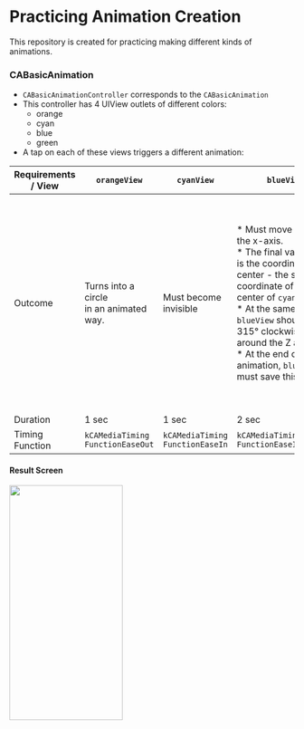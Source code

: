# Practicing Animation Creation

This repository is created for practicing making different kinds of animations.

### CABasicAnimation
* ````CABasicAnimationController```` corresponds to the ````CABasicAnimation````
* This controller has 4 UIView outlets of different colors: 
  * orange
  * cyan
  * blue
  * green
* A tap on each of these views triggers a different animation: 
  
| Requirements / View   | ````orangeView````   | ````cyanView````  | ````blueView```` | ````greenView````  | 
| -------------         | -------------                            | -------------                        | -------------   | -------------      | 
| Outcome               | Turns into a circle  <br>in an animated way.| Must become invisible | * Must move along the x-axis. <br> * The final value of x is the coordinate of its center - the same coordinate of the center of ````cyanView````. <br> * At the same time ````blueView```` should rotate 315° clockwise around the Z axis <br> * At the end of the animation, ````blueView```` must save this state.   | * should move from its initial position to the center of the parent view. <br> * At the same time its scale should increase by 1.5 times in both axes (X and Y) and the background color should become magenta. <br> * When these animations are completed, ````greenView```` should animatedly return to its original state. <br> * The cycle should be repeated twice. |
| Duration              | 1 sec  | 1 sec | 2 sec  | 1 sec | 
| Timing Function       | ````kCAMediaTiming```` <br> ````FunctionEaseOut````|  ````kCAMediaTiming```` <br> ````FunctionEaseIn````| ````kCAMediaTiming```` <br> ````FunctionEaseInEaseOut```` |````kCAMediaTiming````<br>````FunctionEaseInEaseOut```` |

#### Result Screen


<img src="https://media.github.bus.zalan.do/user/10996/files/b36ce798-5fbd-4df1-bef0-758ca07e5490" height = 415, width = 200> 
